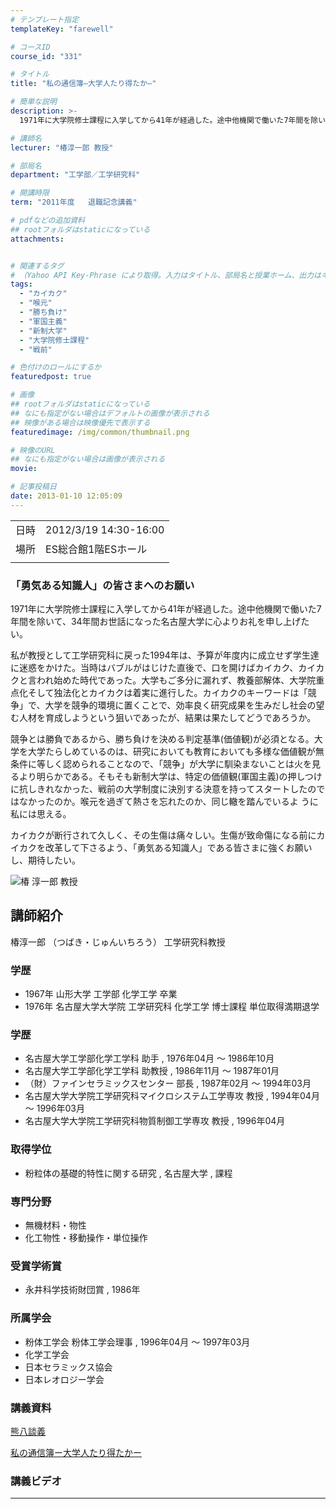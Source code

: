 ```yaml
---
# テンプレート指定
templateKey: "farewell"

# コースID
course_id: "331"

# タイトル
title: "私の通信簿—大学人たり得たか—"

# 簡単な説明
description: >-
  1971年に大学院修士課程に入学してから41年が経過した。途中他機関で働いた7年間を除いて、34年間お世話になった名古屋大学に心よりお礼を申し上げたい。私が教授として工学研究科に戻った1994年は、予算が年度内に成立せず学生達に迷惑をかけた。当時はバブルがはじけた直後で、口を開けばカイカク、カイカクと言われ始めた時代であった。大学もご多分に漏れず、教養部解体、大学院重点化そして独法化とカイ ....

# 講師名
lecturer: "椿淳一郎 教授"

# 部局名
department: "工学部／工学研究科"

# 開講時限
term: "2011年度	退職記念講義"

# pdfなどの追加資料
## rootフォルダはstaticになっている
attachments:


# 関連するタグ
# （Yahoo API Key-Phrase により取得。入力はタイトル、部局名と授業ホーム、出力はキーフレーズ（tags））
tags:
  - "カイカク"
  - "喉元"
  - "勝ち負け"
  - "軍国主義"
  - "新制大学"
  - "大学院修士課程"
  - "戦前"

# 色付けのロールにするか
featuredpost: true

# 画像
## rootフォルダはstaticになっている
## なにも指定がない場合はデフォルトの画像が表示される
## 映像がある場合は映像優先で表示する
featuredimage: /img/common/thumbnail.png

# 映像のURL
## なにも指定がない場合は画像が表示される
movie: 

# 記事投稿日
date: 2013-01-10 12:05:09
---
```


|   |   |
|---|---|
| 日時 | 2012/3/19  14:30-16:00 |
| 場所 | ES総合館1階ESホール |
|   |   |


### 「勇気ある知識人」の皆さまへのお願い

1971年に大学院修士課程に入学してから41年が経過した。途中他機関で働いた7年間を除いて、34年間お世話になった名古屋大学に心よりお礼を申し上げたい。

私が教授として工学研究科に戻った1994年は、予算が年度内に成立せず学生達に迷惑をかけた。当時はバブルがはじけた直後で、口を開けばカイカク、カイカクと言われ始めた時代であった。大学もご多分に漏れず、教養部解体、大学院重点化そして独法化とカイカクは着実に進行した。カイカクのキーワードは「競争」で、大学を競争的環境に置くことで、効率良く研究成果を生みだし社会の望む人材を育成しようという狙いであったが、結果は果たしてどうであろうか。

競争とは勝負であるから、勝ち負けを決める判定基準(価値観)が必須となる。大学を大学たらしめているのは、研究においても教育においても多様な価値観が無条件に等しく認められることなので、「競争」が大学に馴染まないことは火を見るより明らかである。そもそも新制大学は、特定の価値観(軍国主義)の押しつけに抗しきれなかった、戦前の大学制度に決別する決意を持ってスタートしたのではなかったのか。喉元を過ぎて熱さを忘れたのか、同じ轍を踏んでいるよ うに私には思える。

カイカクが断行されて久しく、その生傷は痛々しい。生傷が致命傷になる前にカイカクを改革して下さるよう、「勇気ある知識人」である皆さまに強くお願いし、期待したい。


![椿 淳一郎 教授](https://ocw.nagoya-u.jp/files/331/stsubaki.jpg) 

## 講師紹介

椿淳一郎 （つばき・じゅんいちろう） 工学研究科教授

### 学歴

* 1967年 山形大学 工学部 化学工学 卒業
* 1976年 名古屋大学大学院 工学研究科 化学工学 博士課程 単位取得満期退学

### 学歴

* 名古屋大学工学部化学工学科 助手 , 1976年04月 〜 1986年10月
* 名古屋大学工学部化学工学科 助教授 , 1986年11月 〜 1987年01月
* （財）ファインセラミックスセンター 部長 , 1987年02月 〜 1994年03月
* 名古屋大学大学院工学研究科マイクロシステム工学専攻 教授 , 1994年04月 〜 1996年03月
* 名古屋大学大学院工学研究科物質制御工学専攻 教授 , 1996年04月

### 取得学位

* 粉粒体の基礎的特性に関する研究 , 名古屋大学 , 課程

### 専門分野

* 無機材料・物性
* 化工物性・移動操作・単位操作

### 受賞学術賞

* 永井科学技術財団賞 , 1986年

### 所属学会

* 粉体工学会 粉体工学会理事 , 1996年04月 〜 1997年03月
* 化学工学会
* 日本セラミックス協会
* 日本レオロジー学会


### 講義資料

[熊八談義](https://ocw.nagoya-u.jp/files/331/ltsubaki.pdf) 

[私の通信簿ー大学人たり得たかー](https://ocw.nagoya-u.jp/files/331/tsubaki2.pdf) 

### 講義ビデオ


-----